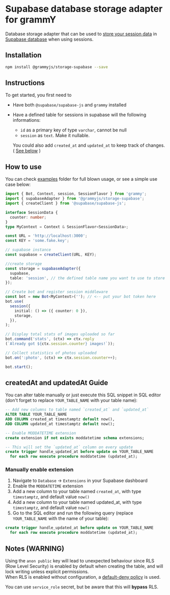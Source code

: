 # Supabase database storage adapter for grammY

Database storage adapter that can be used to [store your session data](https://grammy.dev/plugins/session.html) in [Supabase database](https://supabase.io/docs/guides/database) when using sessions.

## Installation

```bash
npm install @grammyjs/storage-supabase --save
```

## Instructions

To get started, you first need to

- Have both `@supabase/supabase-js` and `grammy` installed
- Have a defined table for sessions in supabase will the following informations:
  - `id` as a primary key of type `varchar`, cannot be null
  - `session` as `text`. Make it nullable.

  You could also add `created_at` and `updated_at` to keep track of changes. ( [See below](#createdat-and-updatedat-guide) )

## How to use

You can check [examples](https://github.com/grammyjs/storages/tree/main/packages/supabase/examples) folder for full blown usage, or see a simple use case below:

```ts
import { Bot, Context, session, SessionFlavor } from 'grammy';
import { supabaseAdapter } from '@grammyjs/storage-supabase';
import { createClient } from '@supabase/supabase-js';

interface SessionData {
  counter: number;
}
type MyContext = Context & SessionFlavor<SessionData>;

const URL = 'http://localhost:3000';
const KEY = 'some.fake.key';

// supabase instance
const supabase = createClient(URL, KEY);

//create storage
const storage = supabaseAdapter({
  supabase,
  table: 'session', // the defined table name you want to use to store your session
});

// Create bot and register session middleware
const bot = new Bot<MyContext>(''); // <-- put your bot token here
bot.use(
  session({
    initial: () => ({ counter: 0 }),
    storage,
  }),
);

// Display total stats of images uploaded so far
bot.command('stats', (ctx) => ctx.reply
(`Already got ${ctx.session.counter} images!`));

// Collect statistics of photos uploaded
bot.on(':photo', (ctx) => ctx.session.counter++);

bot.start();
```

## createdAt and updatedAt Guide

You can alter table manually or just execute this SQL snippet in SQL editor (don't forget to replace `YOUR_TABLE_NAME` with your table name):

```sql
-- Add new columns to table named `created_at` and `updated_at`
ALTER TABLE YOUR_TABLE_NAME
ADD COLUMN created_at timestamptz default now(),
ADD COLUMN updated_at timestamptz default now();

-- Enable MODDATETIME extension
create extension if not exists moddatetime schema extensions;

-- This will set the `updated_at` column on every update
create trigger handle_updated_at before update on YOUR_TABLE_NAME
  for each row execute procedure moddatetime (updated_at);
```

### Manually enable extension

1. Navigate to `Database` -> `Extensions` in your Supabase dashboard
2. Enable the `MODDATETIME` extension
3. Add a new column to your table named `created_at`, with type `timestamptz`, and default value `now()`
4. Add a new column to your table named updated_at, with type `timestamptz`, and default value `now()`
5. Go to the SQL editor and run the following query (replace `YOUR_TABLE_NAME` with the name of your table):

```sql
create trigger handle_updated_at before update on YOUR_TABLE_NAME
  for each row execute procedure moddatetime (updated_at);
```

 
## Notes (WARNING)

Using the `anon public` key will lead to unexpected behaviour since RLS (Row Level Security) is enabled by default when creating the table, and will lock writing unless explicit permissions.  
When RLS is enabled without configuration, a [default-deny policy](https://www.postgresql.org/docs/current/ddl-rowsecurity.html#DDL-ROWSECURITY:~:text=If%20no%20policy%20exists%20for%20the%20table%2C%20a%20default%2Ddeny%20policy%20is%20used%2C%20meaning%20that%20no%20rows%20are%20visible%20or%20can%20be%20modified) is used.

You can use `service_role` secret, but be aware that this will **bypass** RLS.
